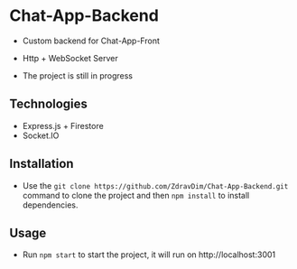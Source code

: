 # Chat-App-Backend

- Custom backend for Chat-App-Front

- Http + WebSocket Server

- The project is still in progress

## Technologies

- Express.js + Firestore
- Socket.IO

## Installation

- Use the `git clone https://github.com/ZdravDim/Chat-App-Backend.git` command to clone the project and then `npm install` to install dependencies.

## Usage

- Run `npm start` to start the project, it will run on http://localhost:3001
